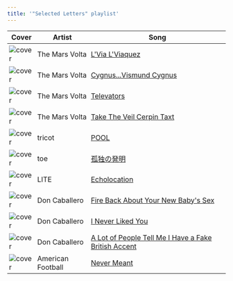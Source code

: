 ```yaml
---
title: '"Selected Letters" playlist'
---
```


<style>
tbody td {
    text-justify: none;
    vertical-align: middle;
    padding: 0.25rem;
}
tbody td img {
    max-width: 100px;
    display: block;
    margin: 0;
}
</style>

Cover | Artist | Song
---|---|---
![cover](https://i.scdn.co/image/ab67616d0000b273a6fb6a5868d334326c641fa4) | The Mars Volta | [L'Via L'Viaquez](https://open.spotify.com/track/1LuPrOdGp4NSWVsJ2sPJOx)
![cover](https://i.scdn.co/image/ab67616d0000b273a6fb6a5868d334326c641fa4) | The Mars Volta | [Cygnus...Vismund Cygnus](https://open.spotify.com/track/2mmygsZnoEzJHXzEMgLd76)
![cover](https://i.scdn.co/image/ab67616d0000b273f32a4535c09f7cae822bd695) | The Mars Volta | [Televators](https://open.spotify.com/track/23qnota5Iyg4f9LNdNIC1D)
![cover](https://i.scdn.co/image/ab67616d0000b273f32a4535c09f7cae822bd695) | The Mars Volta | [Take The Veil Cerpin Taxt](https://open.spotify.com/track/76hTx8SeM6aGvDBSwcKAxX)
![cover](https://i.scdn.co/image/ab67616d0000b273061e6592466a9234af85ef0b) | tricot | [POOL](https://open.spotify.com/track/6qL7sccU4FQS6zUgKCzNu6)
![cover](https://i.scdn.co/image/ab67616d0000b273b5a7cac5f838dcd77512037d) | toe | [孤独の発明](https://open.spotify.com/track/2RJuCZXtZYubzTW78kmaBx)
![cover](https://i.scdn.co/image/ab67616d0000b27366113b634a04031ebee1bc6f) | LITE | [Echolocation](https://open.spotify.com/track/51Vs7KeraqZwfR5OQLuaeI)
![cover](https://i.scdn.co/image/ab67616d0000b273f9b4e9505b68872ac7f70d38) | Don Caballero | [Fire Back About Your New Baby's Sex](https://open.spotify.com/track/01VhYbUIdJABCY4Ceupxbn)
![cover](https://i.scdn.co/image/ab67616d0000b273f9b4e9505b68872ac7f70d38) | Don Caballero | [I Never Liked You](https://open.spotify.com/track/4hNDjZgETQs9rgt1gGSrTe)
![cover](https://i.scdn.co/image/ab67616d0000b273f9b4e9505b68872ac7f70d38) | Don Caballero | [A Lot of People Tell Me I Have a Fake British Accent](https://open.spotify.com/track/0VRYOFM08tk2wGhHWKGgnx)
![cover](https://i.scdn.co/image/ab67616d0000b273f31264e3b571ac4a89d98ae6) | American Football | [Never Meant](https://open.spotify.com/track/4ZDyo32Vg4avIKHaDfZSOg)
